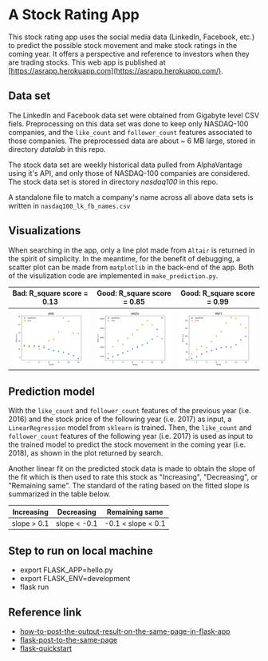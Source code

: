 # A Stock Rating App

This stock rating app uses the social media data (LinkedIn, Facebook, etc.) to predict the possible stock movement and make stock ratings in the coming year. It offers a perspective and reference to investors when they are trading stocks. This web app is published at [https://asrapp.herokuapp.com](https://asrapp.herokuapp.com/).

## Data set
The LinkedIn and Facebook data set were obtained from Gigabyte level CSV fiels. Preprocessing on this data set was done to keep only NASDAQ-100 companies, and the `like_count` and `follower_count` features associated to those companies. The preprocessed data are about ~ 6 MB large, stored in directory _datalab_ in this repo.

The stock data set are weekly historical data pulled from AlphaVantage using it's API, and only those of NASDAQ-100 companies are considered. The stock data set is stored in directory _nasdaq100_ in this repo.

A standalone file to match a company's name across all above data sets is written in `nasdaq100_lk_fb_names.csv`

## Visualizations
When searching in the app, only a line plot made from `Altair` is returned in the spirit of simplicity. In the meantime, for the benefit of debugging, a scatter plot can be made from `matplotlib` in the back-end of the app. Both of the visulization code are implemented in `make_prediction.py`.

Bad: R_square score = 0.13 | Good: R_square score = 0.85 | Good: R_square score = 0.99 |
:-------------------------:|:---------------------------:|:---------------------------:|
![](AMD.png)               |  ![](AMZN.png)              |  ![](MSFT.png)              |

## Prediction model
With the `like_count` and `follower_count` features of the previous year (i.e. 2016) and the stock price of the following year (i.e. 2017) as input,  a `LinearRegression` model from `sklearn` is trained. Then, the `like_count` and `follower_count` features of the following year (i.e. 2017) is used as input to the trained model to predict the stock movement in the coming year (i.e. 2018), as shown in the plot returned by search.

Another linear fit on the predicted stock data is made to obtain the slope of the fit which is then used to rate this stock as "Increasing", "Decreasing", or "Remaining same". The standard of the rating based on the fitted slope is summarized in the table below.

|Increasing    | Decreasing	    | Remaining same   	  |
|--------------|--------------------|---------------------|
| slope > 0.1  | slope < -0.1       | -0.1 < slope < 0.1  |


## Step to run on local machine
* export FLASK_APP=hello.py
* export FLASK_ENV=development
* flask run

## Reference link
* [how-to-post-the-output-result-on-the-same-page-in-flask-app](https://stackoverflow.com/questions/46698134/how-to-post-the-output-result-on-the-same-page-in-flask-app)
* [flask-post-to-the-same-page](https://stackoverflow.com/questions/37211791/flask-post-to-the-same-page)
* [flask-quickstart](https://flask.palletsprojects.com/en/1.1.x/quickstart/)

